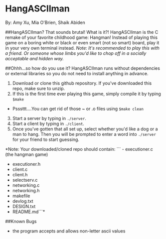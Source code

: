 # HangASCIIman
By: Amy Xu, Mia O'Brien, Shaik Abiden

##HangASCIIman? That sounds brutal! What is it?!
HangASCIIman is the C remake of your favorite childhood game: Hangman! Instead of playing this game on a boring white or black or even smart (not so smart) board, play it in your very own terminal instead. 
*Note: It's recommended to play this with a friend. Or someone whose limbs you'd like to chop off in a socially acceptable and hidden way.*

##Ohhh...so how do you use it?
HangASCIIman runs without dependencies or external libraries so you do not need to install anything in advance.

1. Download or clone this github repository. If you've downloaded this repo, make sure to unzip.
2. If this is the first time ever playing this game, simply compile it by typing ```$make```
  * Psssttt....You can get rid of those ~ or .o files using ```$make clean```
3. Start a server by typing in ```./server```. 
4. Start a client by typing in ```./client```. 
5. Once you've gotten that all set up, select whether you'd like a dog or a man to hang. Then you will be prompted to enter a word into ```./server``` for your friend to start guessing.

*Note: Your downloaded/cloned repo should contain: ``` - executioner.c (the hangman game)
- executioner.h
- client.c
- client.h
- selectserv.c
- networking.c
- networking.h
- makefile
- devlog.txt
- DESIGN.txt
- README.md```*

##Known Bugs
* the program accepts and allows non-letter ascii values

